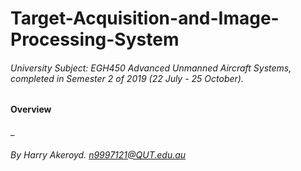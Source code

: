# Target-Acquisition-and-Image-Processing-System
###### University Subject: EGH450 Advanced Unmanned Aircraft Systems, completed in Semester 2 of 2019 (22 July - 25 October).

#### Overview

_
###### By Harry Akeroyd. n9997121@QUT.edu.au
